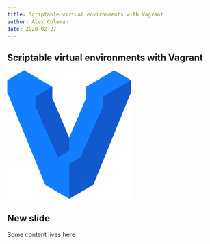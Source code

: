 ```yaml
---
title: Scriptable virtual environments with Vagrant
author: Alex Coleman
date: 2020-02-27
---
```


## Scriptable virtual environments with Vagrant

![](images/vagrant-logo.png)

## New slide

Some content lives here
